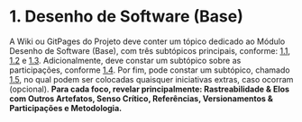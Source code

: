 # 1. Desenho de Software (Base)

A Wiki ou GitPages do Projeto deve conter um tópico dedicado ao Módulo Desenho de Software (Base), com três subtópicos principais, conforme: 
[1.1](/docs/Base/1.1.DesignSprint.md), 
[1.2](/docs/Base/1.2.ArtefatoGeneralista.md) e 
[1.3](/docs/Base/1.3.ModelagemBPMN.md). Adicionalmente, deve constar um subtópico sobre as participações, conforme 
[1.4](/docs/Base/1.4.ParticipacoesBase.md). Por fim, pode constar um subtópico, chamado 
[1.5](/docs/Base/1.5.IniciativasExtras.md), no qual podem ser colocadas quaisquer iniciativas extras, caso ocorram (opcional). **Para cada foco, revelar principalmente: Rastreabilidade & Elos com Outros Artefatos, Senso Crítico, Referências, Versionamentos & Participações e Metodologia.**
